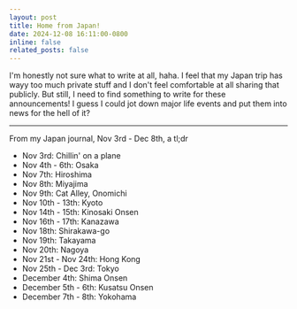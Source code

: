 ```yaml
---
layout: post
title: Home from Japan!
date: 2024-12-08 16:11:00-0800
inline: false
related_posts: false
---
```

I'm honestly not sure what to write at all, haha. I feel that my Japan trip has wayy too much private stuff and I don't feel comfortable at all sharing that publicly. But still, I need to find something to write for these announcements! I guess I could jot down major life events and put them into news for the hell of it?

---

From my Japan journal, Nov 3rd - Dec 8th, a tl;dr

- Nov 3rd: Chillin' on a plane
- Nov 4th - 6th: Osaka
- Nov 7th: Hiroshima
- Nov 8th: Miyajima
- Nov 9th: Cat Alley, Onomichi
- Nov 10th - 13th: Kyoto
- Nov 14th - 15th: Kinosaki Onsen
- Nov 16th - 17th: Kanazawa
- Nov 18th: Shirakawa-go
- Nov 19th: Takayama
- Nov 20th: Nagoya
- Nov 21st - Nov 24th: Hong Kong
- Nov 25th - Dec 3rd: Tokyo
- December 4th: Shima Onsen
- December 5th - 6th: Kusatsu Onsen
- December 7th - 8th: Yokohama

